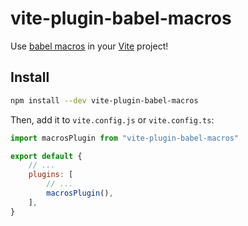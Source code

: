# vite-plugin-babel-macros

Use [babel macros](https://github.com/kentcdodds/babel-plugin-macros) in your [Vite](https://vitejs.dev) project!

## Install

```sh
npm install --dev vite-plugin-babel-macros
```

Then, add it to `vite.config.js` or `vite.config.ts`:

```js
import macrosPlugin from "vite-plugin-babel-macros"

export default {
	// ...
	plugins: [
		// ...
		macrosPlugin(),
	],
}
```
